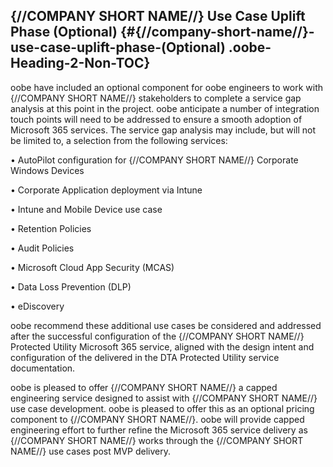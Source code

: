 ## {//COMPANY SHORT NAME//} Use Case Uplift Phase (Optional) {#{//company-short-name//}-use-case-uplift-phase-(Optional) .oobe-Heading-2-Non-TOC}

oobe have included an optional component for oobe engineers to work with
{//COMPANY SHORT NAME//} stakeholders to complete a service gap analysis
at this point in the project. oobe anticipate a number of integration
touch points will need to be addressed to ensure a smooth adoption of
Microsoft 365 services. The service gap analysis may include, but will
not be limited to, a selection from the following services:

• AutoPilot configuration for {//COMPANY SHORT NAME//} Corporate Windows
Devices

• Corporate Application deployment via Intune

• Intune and Mobile Device use case

• Retention Policies

• Audit Policies

• Microsoft Cloud App Security (MCAS)

• Data Loss Prevention (DLP)

• eDiscovery

oobe recommend these additional use cases be considered and addressed
after the successful configuration of the {//COMPANY SHORT NAME//}
Protected Utility Microsoft 365 service, aligned with the design intent
and configuration of the delivered in the DTA Protected Utility service
documentation.

oobe is pleased to offer {//COMPANY SHORT NAME//} a capped engineering
service designed to assist with {//COMPANY SHORT NAME//} use case
development. oobe is pleased to offer this as an optional pricing
component to {//COMPANY SHORT NAME//}. oobe will provide capped
engineering effort to further refine the Microsoft 365 service delivery
as {//COMPANY SHORT NAME//} works through the {//COMPANY SHORT NAME//}
use cases post MVP delivery.

<div style="page-break-before:always"></div>